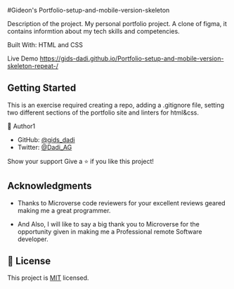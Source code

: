 #Gideon's Portfolio-setup-and-mobile-version-skeleton

Description of the project.
My personal portfolio project. A clone of figma, it contains informtion about my tech skills and competencies.

Built With: HTML and CSS

Live Demo
https://gids-dadi.github.io/Portfolio-setup-and-mobile-version-skeleton-repeat-/

## Getting Started

This is an exercise required creating a repo, adding a .gitignore file, setting two different sections of the portfolio site and linters for html&css.

👤 Author1

- GitHub: [@gids_dadi](https://github.com/gids-dadi)
- Twitter: [@Dadi_AG](https://twitter.com/Dadi_AG)

Show your support
Give a ⭐️ if you like this project!

## Acknowledgments

- Thanks to Microverse code reviewers for your excellent reviews geared making me a great programmer.

- And Also, I will like to say a big thank you to Microverse for the opportunity given in making me a Professional remote Software developer.

## 📝 License

This project is [MIT](./MIT.md) licensed.
